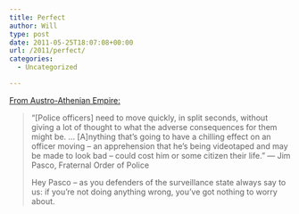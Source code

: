 ```yaml
---
title: Perfect
author: Will
type: post
date: 2011-05-25T18:07:08+00:00
url: /2011/perfect/
categories:
  - Uncategorized

---
```

[From Austro-Athenian Empire:][1]

> “[Police officers] need to move quickly, in split seconds, without giving a lot of thought to what the adverse consequences for them might be. … [A]nything that’s going to have a chilling effect on an officer moving – an apprehension that he’s being videotaped and may be made to look bad – could cost him or some citizen their life.” — Jim Pasco, Fraternal Order of Police
> 
> Hey Pasco – as you defenders of the surveillance state always say to us: if you’re not doing anything wrong, you’ve got nothing to worry about.

 [1]: http://aaeblog.com/2011/05/23/double-doughnut-standard/